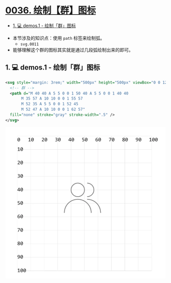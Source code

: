 # [0036. 绘制【群】图标](https://github.com/Tdahuyou/TNotes.svg/tree/main/notes/0036.%20%E7%BB%98%E5%88%B6%E3%80%90%E7%BE%A4%E3%80%91%E5%9B%BE%E6%A0%87)

<!-- region:toc -->
- [1. 💻 demos.1 - 绘制「群」图标](#1--demos1---绘制群图标)
<!-- endregion:toc -->
- 本节涉及的知识点：使用 `path` 标签来绘制弧。
  - `svg.0011`
- 能够理解这个群的图标其实就是通过几段弧绘制出来的即可。

## 1. 💻 demos.1 - 绘制「群」图标

```xml
<svg style="margin: 3rem;" width="500px" height="500px" viewBox="0 0 120 120" xmlns="http://www.w3.org/2000/svg">
  <!-- 群 -->
  <path d="M 40 40 A 5 5 0 0 1 50 40 A 5 5 0 0 1 40 40
       M 35 57 A 10 10 0 0 1 55 57
       M 52 35 A 5 5 0 0 1 52 45
       M 52 47 A 10 10 0 0 1 62 57"
  fill="none" stroke="gray" stroke-width=".5" />
</svg>
```

![](assets/2024-12-10-09-39-40.png)
